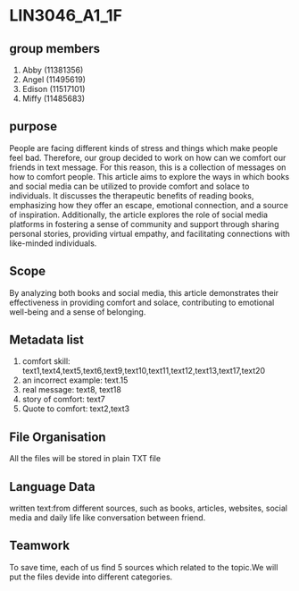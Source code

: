 # LIN3046_A1_1F

## group members
1. Abby (11381356)
2. Angel (11495619)
3. Edison (11517101)
4. Miffy (11485683)


## purpose

People are facing different kinds of stress and things which make people feel bad. Therefore, our group decided to work on how can we comfort our friends in text message. For this reason, this is a collection of messages on how to comfort people. This article aims to explore the ways in which books and social media can be utilized to provide comfort and solace to individuals. It discusses the therapeutic benefits of reading books, emphasizing how they offer an escape, emotional connection, and a source of inspiration. Additionally, the article explores the role of social media platforms in fostering a sense of community and support through sharing personal stories, providing virtual empathy, and facilitating connections with like-minded individuals.

## Scope

By analyzing both books and social media, this article demonstrates their effectiveness in providing comfort and solace, contributing to emotional well-being and a sense of belonging.

## Metadata list

1. comfort skill: text1,text4,text5,text6,text9,text10,text11,text12,text13,text17,text20
2. an incorrect example: text.15
3. real message: text8, text18
4. story of comfort: text7
5. Quote to comfort: text2,text3


## File Organisation 

All the files will be stored in plain TXT file

## Language Data

written text:from different sources, such as books, articles, websites, social media and daily life like conversation between friend.

## Teamwork
To save time, each of us find 5 sources which related to the topic.We will put the files devide into different categories. 
